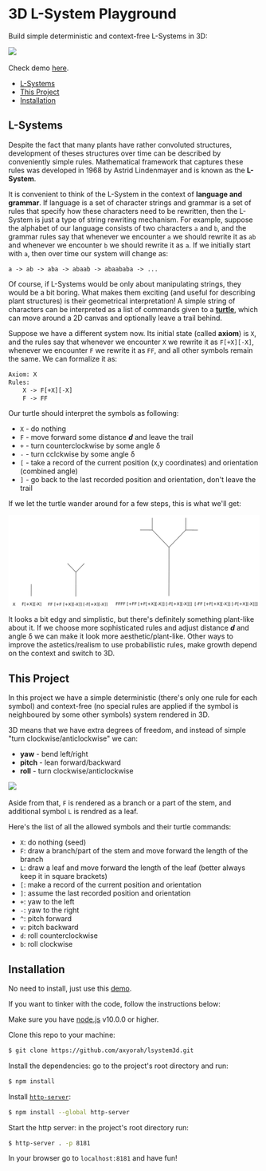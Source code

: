 # 3D L-System Playground

Build simple deterministic and context-free L-Systems in 3D:

<img width=500 src="./imgs/lsystem-3d.gif">

Check demo [here](https://sleepy-bastion-18703.herokuapp.com/).

- [L-Systems](#lsystem) 
- [This Project](#this-project)
- [Installation](#installation)

## L-Systems <a name="lsystem"></a>

Despite the fact that many plants have rather convoluted structures, development of theses structures over time can be described by conveniently simple rules. Mathematical framework that captures these rules was developed in 1968 by Astrid Lindenmayer and is known as the **L-System**.

It is convenient to think of the L-System in the context of **language and grammar**. If language is a set of character strings and grammar is a set of rules that specify how these characters need to be rewritten, then the L-System is just a type of string rewriting mechanism. For example, suppose the alphabet of our language consists of two characters `a` and `b`, and the grammar rules say that whenever we encounter `a` we should rewrite it as `ab` and whenever we encounter `b` we should rewrite it as `a`. If we initially start with `a`, then over time our system will change as:
```
a -> ab -> aba -> abaab -> abaababa -> ...
```

Of course, if L-Systems would be only about manipulating strings, they would be a bit boring. What makes them exciting (and useful for describing plant structures) is their geometrical interpretation! A simple string of characters can be interpreted as a list of commands given to a [**turtle**](https://en.wikipedia.org/wiki/Turtle_graphics), which can move around a 2D canvas and optionally leave a trail behind. 

Suppose we have a different system now. Its initial state (called **axiom**) is `X`, and the rules say that whenever we encounter `X` we rewrite it as `F[+X][-X]`, whenever we encounter `F` we rewrite it as `FF`, and all other symbols remain the same. We can formalize it as:
```
Axiom: X
Rules:
    X -> F[+X][-X]
    F -> FF
```

Our turtle should interpret the symbols as following:
- `X` - do nothing
- `F` - move forward some distance ***d*** and leave the trail
- `+` - turn counterclockwise by some angle &delta;
- `-` - turn cclckwise by some angle &delta;
- `[` - take a record of the current position (x,y coordinates) and orientation (combined angle)
- `]` - go back to the last recorded position and orientation, don't leave the trail

If we let the turtle wander around for a few steps, this is what we'll get:

<img src="./imgs/lsystem-2d-example.png">

It looks a bit edgy and simplistic, but there's definitely something plant-like about it. If we choose more sophisticated rules and adjust distance ***d*** and angle &delta; we can make it look more aesthetic/plant-like. Other ways to improve the astetics/realism to use probabilistic rules, make growth depend on the context and switch to 3D.

## This Project <a name="this-project"></a>
In this project we have a simple deterministic (there's only one rule for each symbol) and context-free (no special rules are applied if the symbol is neighboured by some other symbols) system rendered in 3D. 

3D means that we have extra degrees of freedom, and instead of simple "turn clockwise/anticlockwise" we can:
- **yaw** - bend left/right
- **pitch** - lean forward/backward
- **roll** - turn clockwise/anticlockwise

<img width=300 src="https://upload.wikimedia.org/wikipedia/commons/thumb/c/c1/Yaw_Axis_Corrected.svg/256px-Yaw_Axis_Corrected.svg.png">

Aside from that, `F` is rendered as a branch or a part of the stem, and additional symbol `L` is rendred as a leaf. 

Here's the list of all the allowed symbols and their turtle commands:
- <code>X</code>: do nothing (seed)
- <code>F</code>: draw a branch/part of the stem and move forward the length of the branch
- <code>L</code>: draw a leaf and move forward the length of the leaf (better always keep it in square brackets)
- <code>[</code>: make a record of the current position and orientation
- <code>]</code>: assume the last recorded position and orientation
- <code>+</code>: yaw to the left
- <code>-</code>: yaw to the right
- <code>^</code>: pitch forward
- <code>v</code>: pitch backward
- <code>d</code>: roll counterclockwise
- <code>b</code>: roll clockwise

## Installation <a name="installation"></a>
No need to install, just use this [demo](https://sleepy-bastion-18703.herokuapp.com/).

If you want to tinker with the code, follow the instructions below:

Make sure you have [node.js](https://nodejs.org/en/) v10.0.0 or higher.

Clone this repo to your machine:
``` bash
$ git clone https://github.com/axyorah/lsystem3d.git
```

Install the dependencies: go to the project's root directory and run:
``` bash
$ npm install 
```

Install [`http-server`](https://www.npmjs.com/package/http-server):
```bash
$ npm install --global http-server
```

Start the http server: in the project's root directory run:
```bash
$ http-server . -p 8181
```

In your browser go to `localhost:8181` and have fun!